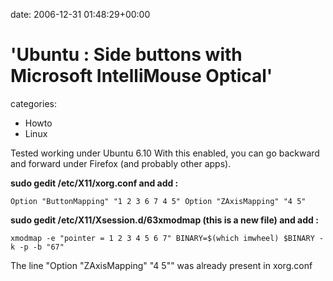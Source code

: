 


date: 2006-12-31 01:48:29+00:00


# 'Ubuntu : Side buttons with Microsoft IntelliMouse Optical'

categories:
- Howto
- Linux


Tested working under Ubuntu 6.10
With this enabled, you can go backward and forward under Firefox (and probably other apps).

**sudo gedit /etc/X11/xorg.conf and add :**

`Option "ButtonMapping" "1 2 3 6 7 4 5"
Option "ZAxisMapping" "4 5"`

<!-- more -->

**sudo gedit /etc/X11/Xsession.d/63xmodmap (this is a new file) and add :**

`xmodmap -e "pointer = 1 2 3 4 5 6 7"
BINARY=$(which imwheel)
$BINARY -k -p -b "67"`


The line "Option "ZAxisMapping" "4 5"" was already present in xorg.conf
